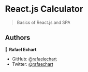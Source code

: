 # React.js Calculator

> Basics of React.js and SPA 


<!-- ## Built With

- HTML & JS
- Linters
- Git & Github

## Built With

- https://github.com/RafaelEchart/AwesomeBook.git

## Getting Started

To get a local copy up and running follow these simple example steps.

### Prerequisites

- Git in your local machine
- Code editor (VS code, Atom, etc)
- Terminal

### Setup

- git clone https://github.com/RafaelEchart/AwesomeBook.git
- cd AwesomeBook

### Usage

- Add the changes you want and feel free to push it into a new Branch!

### Run tests

- Check that all the tests are correctly passed🤝

### Merge

- Merge it with the main branch so we can all see your work!!🤝

 -->

## Authors

👤 **Rafael Echart**

- GitHub: [@rafaelechart](https://github.com/rafaelechart)
- Twitter: [@rafaechart](https://twitter.com/rafaechart)


<!-- ## 🤝 Contributing

Contributions, issues, and feature requests are welcome!


## Show your support

Give a ⭐️ if you like this project!

## Acknowledgments

- Microverse documentation ⭐️
- Rafael Echart ⭐️

## 📝 License

This project is [MIT](./MIT.md) licensed. -->